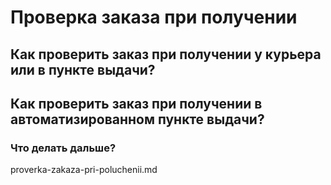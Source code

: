# Проверка заказа при получении

## Как проверить заказ при получении у курьера или в пункте выдачи?

## Как проверить заказ при получении в автоматизированном пункте выдачи?

### Что делать дальше?

proverka-zakaza-pri-poluchenii.md